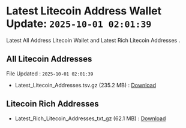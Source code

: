 # Latest Litecoin Address Wallet Update: `2025-10-01 02:01:39`

Latest All Address Litecoin Wallet and Latest Rich Litecoin Addresses .

## All Litecoin Addresses

File Updated : `2025-10-01 02:01:39`

- Latest_Litecoin_Addresses.tsv.gz (235.2 MB) : [Download](https://github.com/Pymmdrza/Rich-Address-Wallet/releases/tag/Litecoin)

## Litecoin Rich Addresses

- Latest_Rich_Litecoin_Addresses_txt_gz (62.1 MB) : [Download](https://github.com/Pymmdrza/Rich-Address-Wallet/releases/tag/Litecoin)
